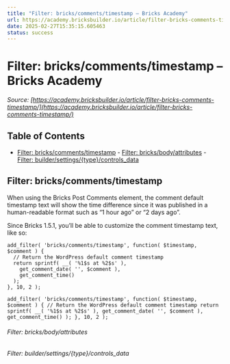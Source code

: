 ```yaml
---
title: "Filter: bricks/comments/timestamp – Bricks Academy"
url: https://academy.bricksbuilder.io/article/filter-bricks-comments-timestamp/
date: 2025-02-27T15:35:15.605463
status: success
---
```


# Filter: bricks/comments/timestamp – Bricks Academy

*Source: [https://academy.bricksbuilder.io/article/filter-bricks-comments-timestamp/](https://academy.bricksbuilder.io/article/filter-bricks-comments-timestamp/)*

## Table of Contents

- [Filter: bricks/comments/timestamp](#filter-brickscommentstimestamp)
        - [Filter: bricks/body/attributes](#filter-bricksbodyattributes)
        - [Filter: builder/settings/{type}/controls_data](#filter-buildersettingstypecontrolsdata)

## Filter: bricks/comments/timestamp

When using the Bricks Post Comments element, the comment default timestamp text will show the time difference since it was published in a human-readable format such as “1 hour ago” or “2 days ago”.

Since Bricks 1.5.1, you’ll be able to customize the comment timestamp text, like so:

```
add_filter( 'bricks/comments/timestamp', function( $timestamp, $comment ) {
  // Return the WordPress default comment timestamp
  return sprintf( __( '%1$s at %2$s' ),
    get_comment_date( '', $comment ),
    get_comment_time()
  );
}, 10, 2 );
```

`add_filter( 'bricks/comments/timestamp', function( $timestamp, $comment ) {
  // Return the WordPress default comment timestamp
  return sprintf( __( '%1$s at %2$s' ),
    get_comment_date( '', $comment ),
    get_comment_time()
  );
}, 10, 2 );`

###### Filter: bricks/body/attributes

###### Filter: builder/settings/{type}/controls_data

